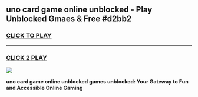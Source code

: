 
## uno card game online unblocked - Play Unblocked Gmaes & Free #d2bb2
<h3>
<a href="https://premium.freeplayer.one?title=uno_card_game_online_unblocked&ref=01M">CLICK TO PLAY</a></h3>
<hr>

<h3>
<a href="https://premium.freeplayer.one?title=uno_card_game_online_unblocked&ref=01M">CLICK 2 PLAY</a>
  
</h3>

<a href="https://premium.freeplayer.one?title=uno_card_game_online_unblocked&ref=01M"><img src="https://clearcache.store/games.png"></a>


**uno card game online unblocked games unblocked: Your Gateway to Fun and Accessible Online Gaming**
